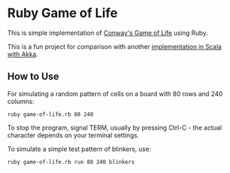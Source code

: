 # Ruby Game of Life

This is simple implementation of [Conway's Game of Life](https://en.wikipedia.org/wiki/Conway%27s_Game_of_Life) 
using Ruby.

This is a fun project for comparison with another 
[implementation in Scala with Akka](https://github.com/christian-schlichtherle/akka-game-of-life).

## How to Use

For simulating a random pattern of cells on a board with 80 rows and 240 columns:

    ruby game-of-life.rb 80 240
    
To stop the program, signal TERM, usually by pressing Ctrl-C - the actual character depends on your terminal 
settings.

To simulate a simple test pattern of blinkers, use:

    ruby game-of-life.rb run 80 240 blinkers
